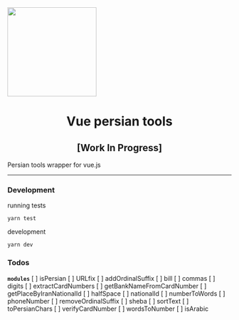 <img src="./images/logo.png" width="200">
<h1 align="center">Vue persian tools
</h1><h2 align="center">[Work In Progress]
</h2>Persian tools wrapper for vue.js

- - -

### Development

running tests

```
yarn test
```

development

```
yarn dev
```

### Todos

**`modules`**
[ ] isPersian
[ ] URLfix
[ ] addOrdinalSuffix
[ ] bill
[ ] commas
[ ] digits
[ ] extractCardNumbers
[ ] getBankNameFromCardNumber
[ ] getPlaceByIranNationalId
[ ] halfSpace
[ ] nationalId
[ ] numberToWords
[ ] phoneNumber
[ ] removeOrdinalSuffix
[ ] sheba
[ ] sortText
[ ] toPersianChars
[ ] verifyCardNumber
[ ] wordsToNumber
[ ] isArabic